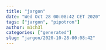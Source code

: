 ```yaml
---
title: "jargon"
date: "Wed Oct 28 00:08:42 CET 2020"
tags: ["jargon", "pipotron"]
author: m1ch3l
categories: ["generated"]
slug: "jargon/2020-10-28-00:08:42"
---
```



